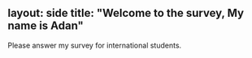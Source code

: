layout: side
title: "Welcome to the survey, My name is Adan"
---
Please answer my survey for international students.
